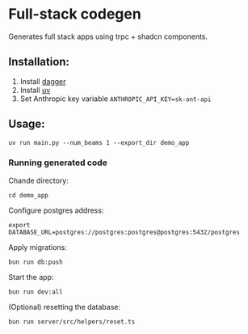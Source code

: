 # Full-stack codegen

Generates full stack apps using trpc + shadcn components.  

## Installation:

1. Install [dagger](https://docs.dagger.io/install/)
2. Install [uv](https://docs.astral.sh/uv/getting-started/installation/)
3. Set Anthropic key variable `ANTHROPIC_API_KEY=sk-ant-api`

## Usage:

`uv run main.py --num_beams 1 --export_dir demo_app`

### Running generated code

Chande directory:

`cd demo_app`

Configure postgres address:

`export DATABASE_URL=postgres://postgres:postgres@postgres:5432/postgres`

Apply migrations:

`bun run db:push`

Start the app:

`bun run dev:all`

(Optional) resetting the database:

`bun run server/src/helpers/reset.ts `
